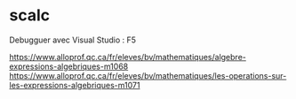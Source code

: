# scalc

Debugguer avec Visual Studio : F5

https://www.alloprof.qc.ca/fr/eleves/bv/mathematiques/algebre-expressions-algebriques-m1068
https://www.alloprof.qc.ca/fr/eleves/bv/mathematiques/les-operations-sur-les-expressions-algebriques-m1071

